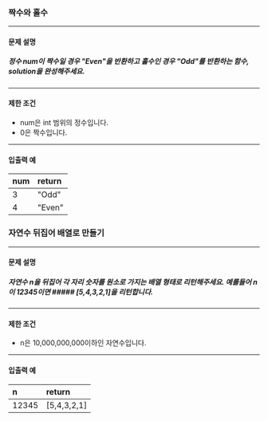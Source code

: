 ### 짝수와 홀수

***

#### 문제 설명
##### 정수 num이 짝수일 경우 "Even"을 반환하고 홀수인 경우 "Odd"를 반환하는 함수, solution을 완성해주세요.

***

#### 제한 조건
* num은 int 범위의 정수입니다.
* 0은 짝수입니다.

***

#### 입출력 예
num |	return|
|:--|:--
3	  |"Odd"  |
4	  |"Even" |
### 자연수 뒤집어 배열로 만들기

***

#### 문제 설명
##### 자연수 n을 뒤집어 각 자리 숫자를 원소로 가지는 배열 형태로 리턴해주세요. 예를들어 n이 12345이면 ##### [5,4,3,2,1]을 리턴합니다.

***

#### 제한 조건
* n은 10,000,000,000이하인 자연수입니다.

***

#### 입출력 예
n	   |return     |
|:-- |:--
12345|[5,4,3,2,1]|

